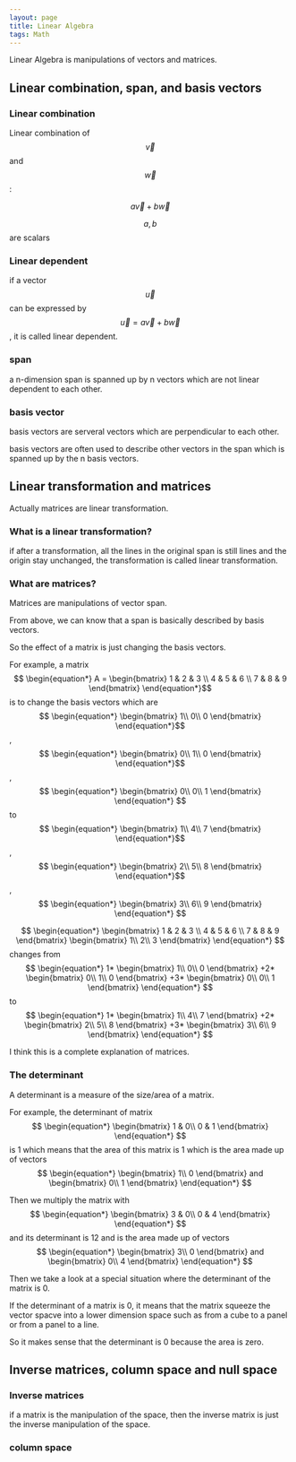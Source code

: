```yaml
---
layout: page
title: Linear Algebra
tags: Math
---
```


Linear Algebra is manipulations of vectors and matrices.

## Linear combination, span, and basis vectors

### Linear combination

Linear combination of $$\vec{v}$$ and $$\vec{w}$$:

$$a\vec{v}+b\vec{w}$$

$$a,b$$ are scalars

### Linear dependent

if a vector $$\vec{u}$$ can be expressed by $$\vec{u}=a\vec{v}+b\vec{w}$$, it is called linear dependent.

### span

a n-dimension span is spanned up by n vectors which are not linear dependent to each other.

### basis vector

basis vectors are serveral vectors which are perpendicular to each other.

basis vectors are often used to describe other vectors in the span which is spanned up by the n basis vectors.

## Linear transformation and matrices

Actually matrices are linear transformation.

### What is a linear transformation?

if after a transformation, all the lines in the original span is still lines and the origin stay unchanged, the transformation is called linear transformation.

### What are matrices?

Matrices are manipulations of vector span.

From above, we can know that a span is basically described by basis vectors. 

So the effect of a matrix is just changing the basis vectors.

For example, a matrix $$
\begin{equation*}
A = 
\begin{bmatrix}
1 & 2 & 3 \\
4 & 5 & 6 \\
7 & 8 & 9
\end{bmatrix}
\end{equation*}$$ is to change the basis vectors which are $$
\begin{equation*}
\begin{bmatrix}
1\\
0\\
0
\end{bmatrix}
\end{equation*}$$,$$
\begin{equation*}
\begin{bmatrix}
0\\
1\\
0
\end{bmatrix}
\end{equation*}$$,$$
\begin{equation*}
\begin{bmatrix}
0\\
0\\
1
\end{bmatrix}
\end{equation*}
$$ to $$
\begin{equation*}
\begin{bmatrix}
1\\
4\\
7
\end{bmatrix}
\end{equation*}$$,$$
\begin{equation*}
\begin{bmatrix}
2\\
5\\
8
\end{bmatrix}
\end{equation*}$$,$$
\begin{equation*}
\begin{bmatrix}
3\\
6\\
9
\end{bmatrix}
\end{equation*}
$$

$$
\begin{equation*}
\begin{bmatrix}
1 & 2 & 3 \\
4 & 5 & 6 \\
7 & 8 & 9
\end{bmatrix}
\begin{bmatrix}
1\\
2\\
3
\end{bmatrix}
\end{equation*}
$$
changes from 
$$
\begin{equation*}
1*
\begin{bmatrix}
1\\
0\\
0
\end{bmatrix}
+2*
\begin{bmatrix}
0\\
1\\
0
\end{bmatrix}
+3*
\begin{bmatrix}
0\\
0\\
1
\end{bmatrix}
\end{equation*}
$$
to
$$
\begin{equation*}
1*
\begin{bmatrix}
1\\
4\\
7
\end{bmatrix}
+2*
\begin{bmatrix}
2\\
5\\
8
\end{bmatrix}
+3*
\begin{bmatrix}
3\\
6\\
9
\end{bmatrix}
\end{equation*}
$$

I think this is a complete explanation of matrices.

### The determinant

A determinant is a measure of the size/area of a matrix.

For example, the determinant of matrix 
$$
\begin{equation*}
\begin{bmatrix}
1 & 0\\
0 & 1
\end{bmatrix}
\end{equation*}
$$
is 1 which means that the area of this matrix is 1 which is the area made up of vectors
$$
\begin{equation*}
\begin{bmatrix}
1\\
0
\end{bmatrix}
and 
\begin{bmatrix}
0\\
1
\end{bmatrix}
\end{equation*}
$$

Then we multiply the matrix with 
$$
\begin{equation*}
\begin{bmatrix}
3 & 0\\
0 & 4
\end{bmatrix}
\end{equation*}
$$
and its determinant is 12 and is the area made up of vectors
$$
\begin{equation*}
\begin{bmatrix}
3\\
0
\end{bmatrix}
and 
\begin{bmatrix}
0\\
4
\end{bmatrix}
\end{equation*}
$$

Then we take a look at a special situation where the determinant of the matrix is 0.

If the determinant of a matrix is 0, it means that the matrix squeeze the vector spacve into a lower dimension space such as from a cube to a panel or from a panel to a line.

So it makes sense that the determinant is 0 because the area is zero.

## Inverse matrices, column space and null space

### Inverse matrices

if a matrix is the manipulation of the space, then the inverse matrix is just the inverse manipulation of the space.

### column space

